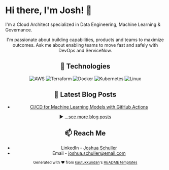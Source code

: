 # Hi there, I'm Josh! 👋

I'm a Cloud Architect specialized in Data Engineering, Machine Learning & Governance.

<header image with avatar>

I'm passionate about building capabilities, products and teams to maximize outcomes. Ask me about enabling teams to move fast and safely with DevOps and ServiceNow.

## 🧰 Technologies

![AWS](https://img.shields.io/badge/AWS-%23FF9900.svg?style=flat&logo=amazon-aws&logoColor=white) ![Terraform](https://img.shields.io/badge/terraform-%235835CC.svg?style=flat&logo=terraform&logoColor=white) ![Docker](https://img.shields.io/badge/docker-%230db7ed.svg?style=flat&logo=docker&logoColor=white) ![Kubernetes](https://img.shields.io/badge/kubernetes-%23326ce5.svg?style=flat&logo=kubernetes&logoColor=white) ![Linux](https://img.shields.io/badge/Linux-FCC624?style=flat&logo=linux&logoColor=black)


## 📘 Latest Blog Posts 

<!-- BLOG-POST-LIST:START -->
- [CI/CD for Machine Learning Models with GitHub Actions](https://dev.to/awesomearticle) 
<!-- BLOG-POST-LIST:END -->

▶ [...see more blog posts](https://dev.to/joshuaschuller)

## 📫 Reach Me

- LinkedIn - [Joshua Schuller](https://www.linkedin.com/in/joshuaschuller/)
- Email - joshua.schuller@email.com

<!--Divider Line-->

<sub>Generated with ❤️ from <a href="https://github.com/kautukkundan" target="_blank">kautukkundan</a>'s <a href="https://github.com/kautukkundan/awesome-github-profile-readme-templates" target="_blank">README templates</a></sub>
